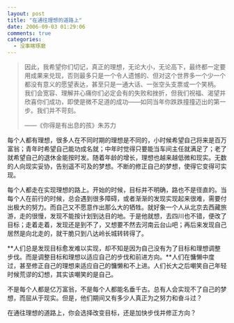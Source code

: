 ```yaml
---
layout: post
title: "在通往理想的道路上"
date: 2006-09-03 01:29:06
comments: true
categories:
  - 没事瞎琢磨
---
```

> 因此，我希望你们切记，真正的理想，无论大小，无论高下，最终都一定要用成果来兑现，否则最多只是一个令人遗憾的、但对这个世界多一个少一个都没有意义的愿望表达，甚至只是一通大话、一张空头支票或一个笑柄。  
> 我们会宽容、理解并心痛你们必定会有的失败和挫折，但我们祝福、渴望并欣喜你们成功，即使是微不足道的成功——如同当年你跌跌撞撞迈出的第一步。我们并不苛刻。
> 
>   ——《你得是有出息的孩》朱苏力

每个人都有理想，很多人在不同时期的理想是不同的，小时候希望自己将来是百万富翁；青年时希望自己能功成名就；中年时觉得只要能当车间主任就满足了；老了就希望自己的退休金能按时发。随着年龄的增长，理想也越来越低微和现实。无数的人向现实妥协，告别遥不可及的梦想。不断的修正自己的梦想，使得它变得可实现。

每个人都走在实现理想的路上。开始的时候，目标并不明确，路也不是径直的。当每个人在前行的时候，总会遇到很多障碍，或者渐渐的发现实现起来很难，需要付出极大的努力。而自己又不愿意作出那么大的牺牲。就好象一个人从北京去西藏旅游，走的很慢，发现不能按计划到达目的地。于是他就想，去四川也不错，便改了目标；走着走着，发现还是到不了，又想要不然去河南云台山吧；再后来发现自己居然是向北走的，就干脆只到八达岭长城转转得了。

**人们总是发现目标愈发难以实现，却不知是因为自己没有为了目标和理想调整步伐。而是调整目标和理想以适应自己的步伐和前进方向。**人们在慵懒中度过，甚至修正自己的理想来适应自己的慵懒和不上进。人们长大之后嘲笑自己年轻时候荒谬的幻想，其实该嘲笑的是自己。

不是每个人都是亿万富翁，不是每个人都能名垂千古。总有人会实现不了自己的梦想，而屈从于现实。但是，他们期间又有多少人真正为之努力和奋斗过？

在通往理想的道路上，你会选择改变目标，还是加快步伐并修正方向？